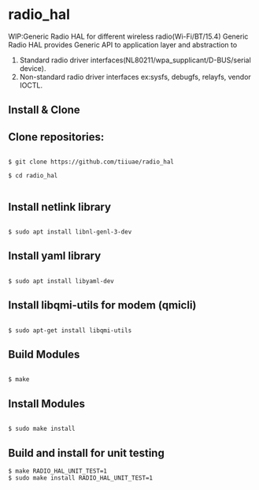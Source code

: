 # radio_hal
WIP:Generic Radio HAL for different wireless radio(Wi-Fi/BT/15.4)
Generic Radio HAL provides Generic API to application layer and abstraction to
1) Standard radio driver interfaces(NL80211/wpa_supplicant/D-BUS/serial device).
2) Non-standard radio driver interfaces ex:sysfs, debugfs, relayfs, vendor IOCTL.

## Install & Clone


## Clone repositories:

```

$ git clone https://github.com/tiiuae/radio_hal

$ cd radio_hal


```
## Install netlink library
```

$ sudo apt install libnl-genl-3-dev

```
## Install yaml library
```

$ sudo apt install libyaml-dev

```
## Install libqmi-utils for modem (qmicli)
```

$ sudo apt-get install libqmi-utils

```
## Build Modules
```

$ make

```

## Install Modules
```

$ sudo make install

```

## Build and install for unit testing
```
$ make RADIO_HAL_UNIT_TEST=1
$ sudo make install RADIO_HAL_UNIT_TEST=1
```
